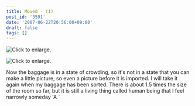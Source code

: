 ```yaml
---
title: Moved - (1)
post_id: '3591'
date: '2007-06-22T20:56:00+09:00'
draft: false
tags: []
---
```


![Click to enlarge.](https://danmaq.com/image/mixi/2007/474341631_33_s.jpg)

![Click to enlarge.](https://danmaq.com/image/mixi/2007/474341631_40_s.jpg)

Now the baggage is in a state of crowding, so it's not in a state that you can make a little picture, so even a picture before it is imported. I will take it again when my baggage has been sorted. There is about 1.5 times the size of the room so far, but it is still a living thing called human being that I feel narrowly someday 'A `
